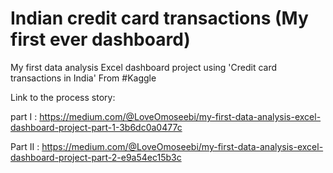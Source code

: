 # Indian credit card transactions (My first ever dashboard)
My first data analysis Excel dashboard project using 'Credit card transactions in India' From #Kaggle

Link to the process story:

part I : https://medium.com/@LoveOmoseebi/my-first-data-analysis-excel-dashboard-project-part-1-3b6dc0a0477c

Part II : https://medium.com/@LoveOmoseebi/my-first-data-analysis-excel-dashboard-project-part-2-e9a54ec15b3c
